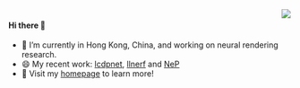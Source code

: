 <a href="#">
<img align="right" src="https://github-readme-stats.vercel.app/api?username=onpix&show_icons=true&theme=shades-of-purple" /> 
</a>
                                                                                                                 
#### Hi there 👋

- 🔭 I’m currently in Hong Kong, China, and working on neural rendering research.
- 😄 My recent work: [lcdpnet](https://github.com/onpix/LCDPNet), [llnerf](https://github.com/onpix/LLNeRF) and [NeP](https://github.com/onpix/NeP)
- 🏡 Visit my [homepage](https://whyy.site) to learn more! 

<!--
- 😄 My recent work: [vielab](https://github.com/creeper121386/vielab)

**creeper121386/creeper121386** is a ✨ _special_ ✨ repository because its `README.md` (this file) appears on your GitHub profile.

Here are some ideas to get you started:



- 👯 I’m looking to collaborate on ...
- 🤔 I’m looking for help with ...
- 💬 Ask me about ...

- 😄 Pronouns: ...
- ⚡ Fun fact: ...
-->
